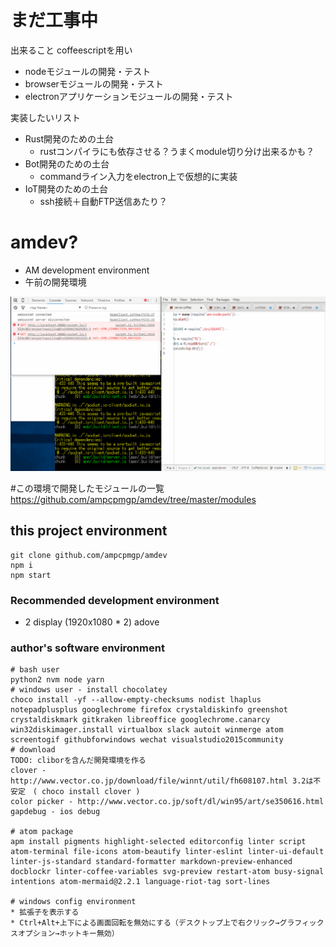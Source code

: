 # まだ工事中

出来ること
coffeescriptを用い
* nodeモジュールの開発・テスト
* browserモジュールの開発・テスト
* electronアプリケーションモジュールの開発・テスト

実装したいリスト
* Rust開発のための土台
  * rustコンパイラにも依存させる？うまくmodule切り分け出来るかも？
* Bot開発のための土台
  * commandライン入力をelectron上で仮想的に実装
* IoT開発のための土台
  * ssh接続＋自動FTP送信あたり？


# amdev?
* AM development environment
* 午前の開発環境

![](img/Animation.gif)

#この環境で開発したモジュールの一覧
https://github.com/ampcpmgp/amdev/tree/master/modules


## this project environment
```
git clone github.com/ampcpmgp/amdev
npm i
npm start
```

### Recommended development environment
* 2 display (1920x1080 * 2) adove

### author's software environment

```
# bash user
python2 nvm node yarn
# windows user - install chocolatey
choco install -yf --allow-empty-checksums nodist lhaplus notepadplusplus googlechrome firefox crystaldiskinfo greenshot crystaldiskmark gitkraken libreoffice googlechrome.canarcy win32diskimager.install virtualbox slack autoit winmerge atom screentogif githubforwindows wechat visualstudio2015community
# download
TODO: cliborを含んだ開発環境を作る
clover - http://www.vector.co.jp/download/file/winnt/util/fh608107.html 3.2は不安定　( choco install clover )
color picker - http://www.vector.co.jp/soft/dl/win95/art/se350616.html
gapdebug - ios debug

# atom package
apm install pigments highlight-selected editorconfig linter script atom-terminal file-icons atom-beautify linter-eslint linter-ui-default linter-js-standard standard-formatter markdown-preview-enhanced docblockr linter-coffee-variables svg-preview restart-atom busy-signal intentions atom-mermaid@2.2.1 language-riot-tag sort-lines

# windows config environment
* 拡張子を表示する
* Ctrl+Alt+上下による画面回転を無効にする（デスクトップ上で右クリック→グラフィックスオプション→ホットキー無効）

